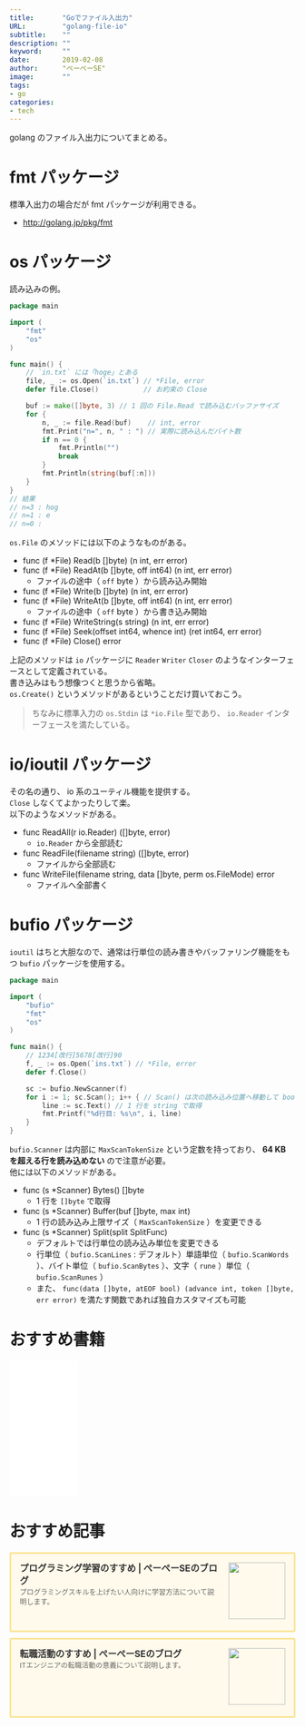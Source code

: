 ```yaml
---
title:       "Goでファイル入出力"
URL:         "golang-file-io"
subtitle:    ""
description: ""
keyword:     ""
date:        2019-02-08
author:      "ぺーぺーSE"
image:       ""
tags:
- go
categories:
- tech
---
```


golang のファイル入出力についてまとめる。

<!--more-->

# fmt パッケージ

標準入出力の場合だが fmt パッケージが利用できる。

- http://golang.jp/pkg/fmt

# os パッケージ

読み込みの例。

```go
package main

import (
	"fmt"
	"os"
)

func main() {
	// `in.txt` には「hoge」とある
	file, _ := os.Open(`in.txt`) // *File, error
	defer file.Close()           // お約束の Close

	buf := make([]byte, 3) // 1 回の File.Read で読み込むバッファサイズ
	for {
		n, _ := file.Read(buf)    // int, error
		fmt.Print("n=", n, " : ") // 実際に読み込んだバイト数
		if n == 0 {
			fmt.Println("")
			break
		}
		fmt.Println(string(buf[:n]))
	}
}
// 結果
// n=3 : hog
// n=1 : e
// n=0 : 
```

`os.File` のメソッドには以下のようなものがある。

- func (f *File) Read(b []byte) (n int, err error)
- func (f *File) ReadAt(b []byte, off int64) (n int, err error)
    - ファイルの途中（ `off` byte ）から読み込み開始
- func (f *File) Write(b []byte) (n int, err error)
- func (f *File) WriteAt(b []byte, off int64) (n int, err error)
    - ファイルの途中（ `off` byte ）から書き込み開始
- func (f *File) WriteString(s string) (n int, err error)
- func (f *File) Seek(offset int64, whence int) (ret int64, err error)
- func (f *File) Close() error

上記のメソッドは `io` パッケージに `Reader` `Writer` `Closer` のようなインターフェースとして定義されている。  
書き込みはもう想像つくと思うから省略。  
`os.Create()` というメソッドがあるということだけ買いておこう。

> ちなみに標準入力の `os.Stdin` は `*io.File` 型であり、 `io.Reader` インターフェースを満たしている。

# io/ioutil パッケージ

その名の通り、 io 系のユーティル機能を提供する。  
`Close` しなくてよかったりして楽。  
以下のようなメソッドがある。

- func ReadAll(r io.Reader) ([]byte, error)
    - `io.Reader` から全部読む
- func ReadFile(filename string) ([]byte, error)
    - ファイルから全部読む
- func WriteFile(filename string, data []byte, perm os.FileMode) error
    - ファイルへ全部書く

# bufio パッケージ

`ioutil` はちと大胆なので、通常は行単位の読み書きやバッファリング機能をもつ `bufio` パッケージを使用する。

```go
package main

import (
	"bufio"
	"fmt"
	"os"
)

func main() {
	// 1234[改行]5678[改行]90
	f, _ := os.Open(`ins.txt`) // *File, error
	defer f.Close()

	sc := bufio.NewScanner(f)
	for i := 1; sc.Scan(); i++ { // Scan() は次の読み込み位置へ移動して bool （次読める、読めない）を返す
		line := sc.Text() // 1 行を string で取得
		fmt.Printf("%d行目: %s\n", i, line)
	}
}
```

`bufio.Scanner` は内部に `MaxScanTokenSize` という定数を持っており、 **64 KB を超える行を読み込めない** ので注意が必要。  
他には以下のメソッドがある。

- func (s *Scanner) Bytes() []byte
    - 1 行を `[]byte` で取得
- func (s *Scanner) Buffer(buf []byte, max int)
    - 1 行の読み込み上限サイズ（ `MaxScanTokenSize` ）を変更できる
- func (s *Scanner) Split(split SplitFunc)
    - デフォルトでは行単位の読み込み単位を変更できる
    - 行単位（ `bufio.ScanLines` : デフォルト）単語単位（ `bufio.ScanWords` ）、バイト単位（ `bufio.ScanBytes` ）、文字（ `rune` ）単位（ `bufio.ScanRunes` ）
    - また、 `func(data []byte, atEOF bool) (advance int, token []byte, err error)` を満たす関数であれば独自カスタマイズも可能

# おすすめ書籍

<!-- amazon affiliate kindle golang --->
<iframe sandbox="allow-popups allow-scripts allow-modals allow-forms allow-same-origin" style="width:120px;height:240px;" marginwidth="0" marginheight="0" scrolling="no" frameborder="0" src="//rcm-fe.amazon-adsystem.com/e/cm?lt1=_blank&bc1=000000&IS2=1&bg1=FFFFFF&fc1=000000&lc1=0000FF&t=tanakakns-22&language=ja_JP&o=9&p=8&l=as4&m=amazon&f=ifr&ref=as_ss_li_til&asins=B07VPSXF6N&linkId=41e7577d372f3469241a8f7608cc6fc2"></iframe>

# おすすめ記事

<!-- プログラミング学習のすすめ -->
<div class="blogcardfu" style="width:auto;max-width:9999px;border:3px solid #FBE599;border-radius:3px;margin:10px 0;padding:15px;line-height:1.4;text-align:left;background:#FFFAEB;"><a href="https://blog.pepese.com/article-programing-learning" target="_blank" style="display:block;text-decoration:none;"><span class="blogcardfu-image" style="float:right;width:100px;padding:0 0 0 10px;margin:0 0 5px 5px;"><img src="https://images.weserv.nl/?w=100&url=ssl:blog.pepese.com/img/yaruwo.gif" width="100" style="width:100%;height:auto;max-height:100px;min-width:0;border:0 none;margin:0;"></span><br style="display:none"><span class="blogcardfu-title" style="font-size:112.5%;font-weight:700;color:#333333;margin:0 0 5px 0;">プログラミング学習のすすめ | ぺーぺーSEのブログ</span><br><span class="blogcardfu-content" style="font-size:87.5%;font-weight:400;color:#666666;">プログラミングスキルを上げたい人向けに学習方法について説明します。</span><br><span style="clear:both;display:block;overflow:hidden;height:0;">&nbsp;</span></a></div>

<!-- 転職活動のすすめ -->
<div class="blogcardfu" style="width:auto;max-width:9999px;border:3px solid #FBE599;border-radius:3px;margin:10px 0;padding:15px;line-height:1.4;text-align:left;background:#FFFAEB;"><a href="https://blog.pepese.com/article-job-changing" target="_blank" style="display:block;text-decoration:none;"><span class="blogcardfu-image" style="float:right;width:100px;padding:0 0 0 10px;margin:0 0 5px 5px;"><img src="https://images.weserv.nl/?w=100&url=ssl:blog.pepese.com/img/yaruwo.gif" width="100" style="width:100%;height:auto;max-height:100px;min-width:0;border:0 none;margin:0;"></span><br style="display:none"><span class="blogcardfu-title" style="font-size:112.5%;font-weight:700;color:#333333;margin:0 0 5px 0;">転職活動のすすめ | ぺーぺーSEのブログ</span><br><span class="blogcardfu-content" style="font-size:87.5%;font-weight:400;color:#666666;">ITエンジニアの転職活動の意義について説明します。</span><br><span style="clear:both;display:block;overflow:hidden;height:0;">&nbsp;</span></a></div>